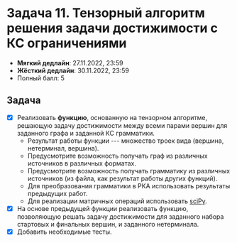 # Задача 11. Тензорный алгоритм решения задачи достижимости с КС ограничениями

* **Мягкий дедлайн**: 27.11.2022, 23:59
* **Жёсткий дедлайн**: 30.11.2022, 23:59
* Полный балл: 5

## Задача

- [x] Реализовать **функцию**, основанную на тензорном алгоритме, решающую задачу достижимости между всеми парами вершин для заданного графа и заданной КС грамматики.
  - Результат работы функции --- множество троек вида (вершина, нетерминал, вершина).
  - Предусмотрите возможность получать граф из различных источников в различных форматах.
  - Предусмотрите возможность получать грамматику из различных источников (из файла, как результат работы других функций).
  - Для преобразования грамматики в РКА использовать результаты предыдущих работ.
  - Для реализации матричных операций использовать [sciPy](https://docs.scipy.org/doc/scipy/reference/sparse.html).
- [x] На основе предыдущей функции реализовать функцию, позволяющую решать задачу достижимости для заданного набора стартовых и финальных вершин, и заданного нетерминала.
- [x] Добавить необходимые тесты.
